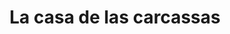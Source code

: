 ---
title: "La casa de las carcassas"
url: /lleida/la-casa-de-las-carcassas/
shop: teléfono móvil
---